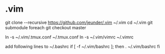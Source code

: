 .vim
====

git clone --recursive https://github.com/jeunder/.vim ~/.vim
cd ~/.vim
git submodule foreach git checkout master

ln -s ~/.vim/.tmux.conf ~/.tmux.conf
ln -s ~/.vim/vimrc ~/.vimrc

add following lines to ~/.bashrc
    if [ -f ~/.vim/bashrc ]; then
        . ~/.vim/bashrc
    fi

